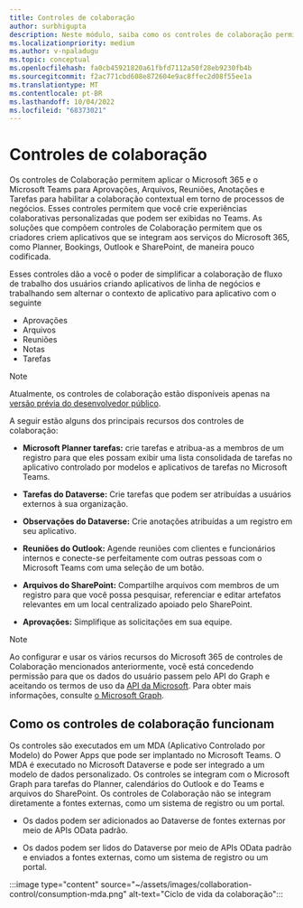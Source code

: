 ```yaml
---
title: Controles de colaboração
author: surbhigupta
description: Neste módulo, saiba como os controles de colaboração permitem que os criadores criem aplicativos que se integram aos serviços do Microsoft 365, como Planner, Bookings e Outlook.
ms.localizationpriority: medium
ms.author: v-npaladugu
ms.topic: conceptual
ms.openlocfilehash: fa0cb45921820a61fbfd7112a50f28eb9230fb4b
ms.sourcegitcommit: f2ac771cbd608e872604e9ac8ffec2d08f55ee1a
ms.translationtype: MT
ms.contentlocale: pt-BR
ms.lasthandoff: 10/04/2022
ms.locfileid: "68373021"
---
```

# <a name="collaboration-controls"></a>Controles de colaboração

Os controles de Colaboração permitem aplicar o Microsoft 365 e o Microsoft Teams para Aprovações, Arquivos, Reuniões, Anotações e Tarefas para habilitar a colaboração contextual em torno de processos de negócios. Esses controles permitem que você crie experiências colaborativas personalizadas que podem ser exibidas no Teams. As soluções que compõem controles de Colaboração permitem que os criadores criem aplicativos que se integram aos serviços do Microsoft 365, como Planner, Bookings, Outlook e SharePoint, de maneira pouco codificada.

Esses controles dão a você o poder de simplificar a colaboração de fluxo de trabalho dos usuários criando aplicativos de linha de negócios e trabalhando sem alternar o contexto de aplicativo para aplicativo com o seguinte

* Aprovações
* Arquivos
* Reuniões
* Notas
* Tarefas

> [!NOTE]
> Atualmente, os controles de colaboração estão disponíveis apenas na [versão prévia do desenvolvedor público](~/resources/dev-preview/developer-preview-intro.md).

A seguir estão alguns dos principais recursos dos controles de colaboração:

* **Microsoft Planner tarefas:** crie tarefas e atribua-as a membros de um registro para que eles possam exibir uma lista consolidada de tarefas no aplicativo controlado por modelos e aplicativos de tarefas no Microsoft Teams.

* **Tarefas do Dataverse:** Crie tarefas que podem ser atribuídas a usuários externos à sua organização.

* **Observações do Dataverse:** Crie anotações atribuídas a um registro em seu aplicativo.

* **Reuniões do Outlook:** Agende reuniões com clientes e funcionários internos e conecte-se perfeitamente com outras pessoas com o Microsoft Teams com uma seleção de um botão.

* **Arquivos do SharePoint:** Compartilhe arquivos com membros de um registro para que você possa pesquisar, referenciar e editar artefatos relevantes em um local centralizado apoiado pelo SharePoint.

* **Aprovações:** Simplifique as solicitações em sua equipe.

> [!NOTE]
> Ao configurar e usar os vários recursos do Microsoft 365 de controles de Colaboração mencionados anteriormente, você está concedendo permissão para que os dados do usuário passem pelo API do Graph e aceitando os termos de uso da [API da Microsoft](/legal/microsoft-apis/terms-of-use?context=graph%2Fcontext). Para obter mais informações, consulte [o Microsoft Graph](/graph/overview).

## <a name="how-collaboration-controls-works"></a>Como os controles de colaboração funcionam

Os controles são executados em um MDA (Aplicativo Controlado por Modelo) do Power Apps que pode ser implantado no Microsoft Teams. O MDA é executado no Microsoft Dataverse e pode ser integrado a um modelo de dados personalizado. Os controles se integram com o Microsoft Graph para tarefas do Planner, calendários do Outlook e do Teams e arquivos do SharePoint. Os controles de Colaboração não se integram diretamente a fontes externas, como um sistema de registro ou um portal.

* Os dados podem ser adicionados ao Dataverse de fontes externas por meio de APIs OData padrão.

* Os dados podem ser lidos do Dataverse por meio de APIs OData padrão e enviados a fontes externas, como um sistema de registro ou um portal.

:::image type="content" source="~/assets/images/collaboration-control/consumption-mda.png" alt-text="Ciclo de vida da colaboração":::
